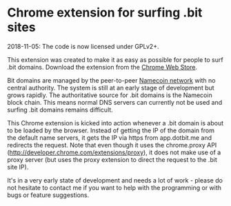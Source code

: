 Chrome extension for surfing .bit sites
=======================================

2018-11-05: The code is now licensed under GPLv2+.

This extension was created to make it as easy as possible for people to surf .bit domains. Download the extension from the [Chrome Web Store](https://chrome.google.com/webstore/detail/dotbitme-bit-web-surfer/kkjfoinnbmgmjgmiakbbhggdmccbjhga).

Bit domains are managed by the peer-to-peer [Namecoin network](http://namecoin.info) with no central authority. The system is still at an early stage of development but grows rapidly. The authoritative source for .bit domains is the Namecoin block chain. This means normal DNS servers can currently not be used and surfing .bit domains remains difficult.

This Chrome extension is kicked into action whenever a .bit domain is about to be loaded by the browser. Instead of getting the IP of the domain from the default name servers, it gets the IP via https from app.dotbit.me and redirects the request. Note that even though it uses the chrome.proxy API (http://developer.chrome.com/extensions/proxy), it does not make use of a proxy server (but uses the proxy extension to direct the request to the .bit site IP).

It's in a very early state of development and needs a lot of work - please do not hesitate to contact me if you want to help with the programming or with bugs or feature suggestions.


